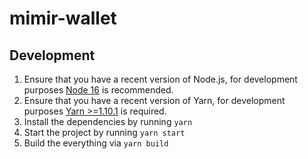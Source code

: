 # mimir-wallet

## Development

1. Ensure that you have a recent version of Node.js, for development purposes [Node 16](https://nodejs.org/en/) is recommended.
2. Ensure that you have a recent version of Yarn, for development purposes [Yarn >=1.10.1](https://yarnpkg.com/getting-started/install) is required.
3. Install the dependencies by running `yarn`
4. Start the project by running `yarn start`
5. Build the everything via `yarn build`
